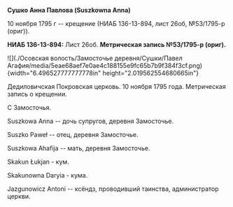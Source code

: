 **Сушко Анна Павлова (Suszkowna Anna)**

10 ноября 1795 г -- крещение (НИАБ 136-13-894, лист 26об, №53/1795-р
(ориг)).

**НИАБ 136-13-894:** Лист 26об. **Метрическая запись №53/1795-р
(ориг).**

![](./Осовская волость/Замосточье деревня/Сушки/Павел Агафия/media/5eae68aef7e0ae4c188155e9fc65b7b9f384f3cf.png){width="6.496527777777778in"
height="2.019562554680665in"}

Дедиловичская Покровская церковь. 10 ноября 1795 года. Метрическая
запись о крещении.

С Замосточья.

Suszkowa Anna -- дочь супругов, деревня Замосточье.

Suszko Paweł -- отец, деревня Замосточье.

Suszkowa Ahafija -- мать, деревня Замосточье.

Skakun Łukjan - кум.

Skakunowna Daryia - кума.

Jazgunowicz Antoni -- ксёндз, проводивший таинства, администратор
церкви.
